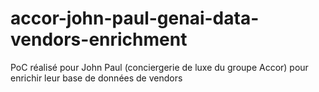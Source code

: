 # accor-john-paul-genai-data-vendors-enrichment
PoC réalisé pour John Paul (conciergerie de luxe du groupe Accor) pour enrichir leur base de données de vendors
